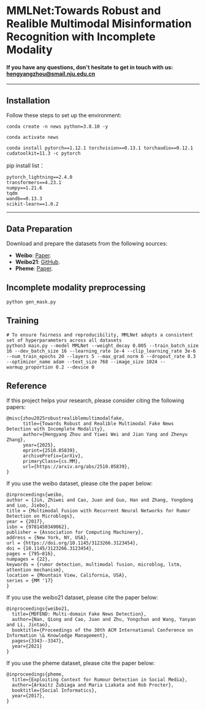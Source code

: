 # MMLNet:Towards Robust and Realible Multimodal Misinformation Recognition with Incomplete Modality
#### If you have any questions, don't hesitate to get in touch with us: hengyangzhou@smail.nju.edu.cn
---

## Installation
Follow these steps to set up the environment:
```
conda create -n news python=3.8.10 -y

conda activate news

conda install pytorch==1.12.1 torchvision==0.13.1 torchaudio==0.12.1 cudatoolkit=11.3 -c pytorch 
```
pip install list：
```
pytorch_lightning==2.4.0
transformers==4.23.1
numpy==1.21.6
tqdm
wandb==0.13.3
scikit-learn==1.0.2
```

---
## Data Preparation

Download and prepare the datasets from the following sources:
- **Weibo**: [Paper](https://doi.org/10.1145/3123266.3123454).
- **Weibo21**: [GitHub](https://github.com/kennqiang/MDFEND-Weibo21).
- **Pheme**: [Paper](https://link.springer.com/chapter/10.1007/978-3-319-67217-5_8).


## Incomplete modality preprocessing
```
python gen_mask.py
```

## Training

```Shell
# To ensure fairness and reproducibility, MMLNet adopts a consistent set of hyperparameters across all datasets
python3 main.py --model MMLNet --weight_decay 0.005 --train_batch_size 16 --dev_batch_size 16 --learning_rate 1e-4 --clip_learning_rate 3e-6 --num_train_epochs 20 --layers 5 --max_grad_norm 6 --dropout_rate 0.3 --optimizer_name adam --text_size 768 --image_size 1024 --warmup_proportion 0.2 --device 0
```



## Reference

If this project helps your research, please consider citing the following papers:

```
@misc{zhou2025robustrealiblemultimodalfake,
      title={Towards Robust and Realible Multimodal Fake News Detection with Incomplete Modality}, 
      author={Hengyang Zhou and Yiwei Wei and Jian Yang and Zhenyu Zhang},
      year={2025},
      eprint={2510.05839},
      archivePrefix={arXiv},
      primaryClass={cs.MM},
      url={https://arxiv.org/abs/2510.05839}, 
}
```

If you use the weibo dataset, please cite the paper below:
```
@inproceedings{weibo,
author = {Jin, Zhiwei and Cao, Juan and Guo, Han and Zhang, Yongdong and Luo, Jiebo},
title = {Multimodal Fusion with Recurrent Neural Networks for Rumor Detection on Microblogs},
year = {2017},
isbn = {9781450349062},
publisher = {Association for Computing Machinery},
address = {New York, NY, USA},
url = {https://doi.org/10.1145/3123266.3123454},
doi = {10.1145/3123266.3123454},
pages = {795–816},
numpages = {22},
keywords = {rumor detection, multimodal fusion, microblog, lstm, attention mechanism},
location = {Mountain View, California, USA},
series = {MM '17}
}
```
If you use the weibo21 dataset, please cite the paper below:
```
@inproceedings{weibo21,
  title={MDFEND: Multi-domain Fake News Detection},
  author={Nan, Qiong and Cao, Juan and Zhu, Yongchun and Wang, Yanyan and Li, Jintao},
  booktitle={Proceedings of the 30th ACM International Conference on Information \& Knowledge Management},
  pages={3343--3347},
  year={2021}
}
```
If you use the pheme dataset, please cite the paper below:
```
@inproceedings{pheme,
  title={Exploiting Context for Rumour Detection in Social Media},
  author={Arkaitz Zubiaga and Maria Liakata and Rob Procter},
  booktitle={Social Informatics},
  year={2017},
}
```
